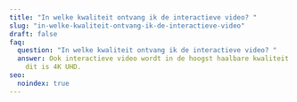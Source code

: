```yaml
---
title: "In welke kwaliteit ontvang ik de interactieve video? "
slug: "in-welke-kwaliteit-ontvang-ik-de-interactieve-video"
draft: false
faq:
  question: "In welke kwaliteit ontvang ik de interactieve video? "
  answer: Ook interactieve video wordt in de hoogst haalbare kwaliteit opgeleverd,
    dit is 4K UHD.
seo:
  noindex: true
---
```

